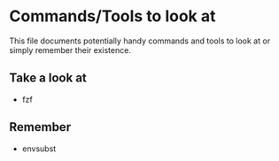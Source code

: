 # Commands/Tools to look at
This file documents potentially handy commands and tools to look at or simply remember their existence.

## Take a look at
* fzf

## Remember
* envsubst
